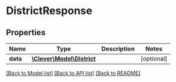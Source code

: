 # DistrictResponse

## Properties
Name | Type | Description | Notes
------------ | ------------- | ------------- | -------------
**data** | [**\Clever\Model\District**](District.md) |  | [optional] 

[[Back to Model list]](README.md#documentation-for-models) [[Back to API list]](README.md#documentation-for-api-endpoints) [[Back to README]](README.md)


